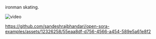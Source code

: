 
ironman skating.

![video](https://github.com/sandeshrajbhandari/open-sora-examples/assets/12326258/55eaa8df-d756-4566-a454-589e5a61e8f2)

https://github.com/sandeshrajbhandari/open-sora-examples/assets/12326258/55eaa8df-d756-4566-a454-589e5a61e8f2

